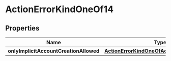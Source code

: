 
# ActionErrorKindOneOf14

## Properties
| Name | Type | Description | Notes |
| ------------ | ------------- | ------------- | ------------- |
| **onlyImplicitAccountCreationAllowed** | [**ActionErrorKindOneOfAccountAlreadyExists**](ActionErrorKindOneOfAccountAlreadyExists.md) |  |  |



